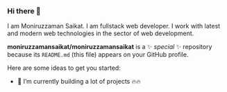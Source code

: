 ### Hi there 👋
I am Moniruzzaman Saikat. I am fullstack web developer. I work with latest and modern web technologies in the sector of web development. 

 
**moniruzzamansaikat/moniruzzamansaikat** is a ✨ _special_ ✨ repository because its `README.md` (this file) appears on your GitHub profile.

Here are some ideas to get you started:

- 🔭 I’m currently building a lot of projects 🔥🔥 
 
 
